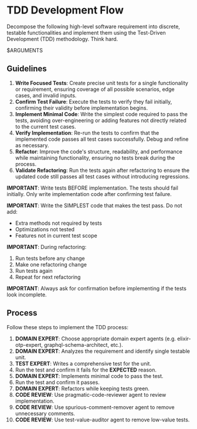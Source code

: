 # TDD Development Flow

Decompose the following high-level software requirement into discrete, testable functionalities and implement them using the Test-Driven Development (TDD) methodology. Think hard.

$ARGUMENTS

## Guidelines

1. **Write Focused Tests**: Create precise unit tests for a single functionality or requirement, ensuring coverage of all possible scenarios, edge cases, and invalid inputs.
2. **Confirm Test Failure**: Execute the tests to verify they fail initially, confirming their validity before implementation begins.
3. **Implement Minimal Code**: Write the simplest code required to pass the tests, avoiding over-engineering or adding features not directly related to the current test cases.
4. **Verify Implementation**: Re-run the tests to confirm that the implemented code passes all test cases successfully. Debug and refine as necessary.
5. **Refactor**: Improve the code's structure, readability, and performance while maintaining functionality, ensuring no tests break during the process.
6. **Validate Refactoring**: Run the tests again after refactoring to ensure the updated code still passes all test cases without introducing regressions.

**IMPORTANT**: Write tests BEFORE implementation. The tests should fail initially. Only write implementation code after confirming test failure.

**IMPORTANT**: Write the SIMPLEST code that makes the test pass. 
Do not add:
- Extra methods not required by tests
- Optimizations not tested
- Features not in current test scope

**IMPORTANT**: During refactoring:
1. Run tests before any change
2. Make one refactoring change
3. Run tests again
4. Repeat for next refactoring

**IMPORTANT**: Always ask for confirmation before implementing if the tests look incomplete.

## Process

Follow these steps to implement the TDD process:

1. **DOMAIN EXPERT**: Choose appropriate domain expert agents (e.g. elixir-otp-expert, graphql-schema-architect, etc.).
2. **DOMAIN EXPERT**: Analyzes the requirement and identify single testable unit.
3. **TEST EXPERT**: Writes a comprehensive test for the unit.
4. Run the test and confirm it fails for the **EXPECTED** reason.
5. **DOMAIN EXPERT**: Implements minimal code to pass the test.
6. Run the test and confirm it passes.
7. **DOMAIN EXPERT**: Refactors while keeping tests green.
8. **CODE REVIEW**: Use pragmatic-code-reviewer agent to review implementation.
8. **CODE REVIEW**: Use spurious-comment-remover agent to remove unnecessary comments.
8. **CODE REVIEW**: Use test-value-auditor agent to remove low-value tests.
